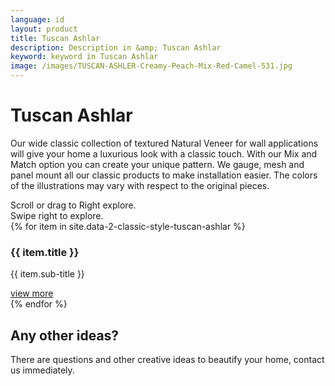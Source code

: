 ```yaml
---
language: id
layout: product
title: Tuscan Ashlar
description: Description in &amp; Tuscan Ashlar
keyword: keyword in Tuscan Ashlar
image: /images/TUSCAN-ASHLER-Creamy-Peach-Mix-Red-Camel-531.jpg
---
```

<div class="site-intro">
    <h1>
        Tuscan Ashlar
    </h1>
    <p>
        Our wide classic collection of textured Natural Veneer for wall applications will give your home a luxurious look with a classic touch. With our Mix and Match option you can create your unique pattern. We gauge, mesh and panel mount all our classic products to make installation easier. The colors of the illustrations may vary with respect to the original pieces.
    </p>
</div>
<div class="action-hint quick">Scroll or drag to Right explore.</div>
<div class="action-hint-for-touch">Swipe right to explore.</div>
<!-- Swiper -->
<div class="swiper-container" id="main">
    <div class="swiper-wrapper">
    	{% for item in site.data-2-classic-style-tuscan-ashlar %}
        <div class="swiper-slide type-1">
			<div class="whole item" id="work-11" style="background-image: url({{ item.image }});">
			    <div class="work-caption">
			        <h3>{{ item.title }}</h3>
			        <p class="work-client">{{ item.sub-title }}</p>
			    </div>
			    <a href="{{ item.url }}">view more</a>
			</div>
		</div>
        {% endfor %}
</div>
<div id="call-to-action">
    <h2>Any other ideas?</h2>
    <p>There are questions and other creative ideas to beautify your home, contact us immediately.</p>
</div>